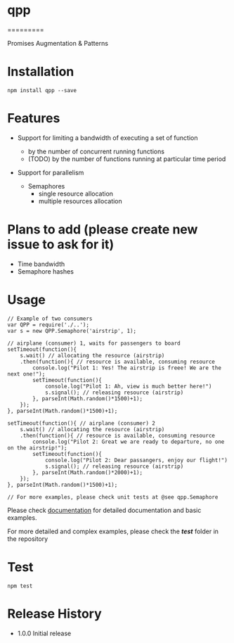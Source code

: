 # qpp

=========

Promises Augmentation &amp; Patterns

# Installation
	npm install qpp --save

# Features

* Support for limiting a bandwidth of executing a set of function
	* by the number of concurrent running functions
	* (TODO) by the number of functions running at particular time period

* Support for parallelism
	* Semaphores
		* single resource allocation
		* multiple resources allocation

# Plans to add (please create new issue to ask for it)
* Time bandwidth
* Semaphore hashes

# Usage

```
// Example of two consumers
var QPP = require('./..');
var s = new QPP.Semaphore('airstrip', 1);

// airplane (consumer) 1, waits for passengers to board
setTimeout(function(){
	s.wait() // allocating the resource (airstrip)
	.then(function(){ // resource is available, consuming resource
		console.log("Pilot 1: Yes! The airstrip is freee! We are the next one!");
		setTimeout(function(){
			console.log("Pilot 1: Ah, view is much better here!")
			s.signal(); // releasing resource (airstrip)
		}, parseInt(Math.random()*1500)+1);
	});
}, parseInt(Math.random()*1500)+1);

setTimeout(function(){ // airplane (consumer) 2
	s.wait() // allocating the resource (airstrip)
	.then(function(){ // resource is available, consuming resource
		console.log("Pilot 2: Great we are ready to departure, no one on the airstrip!");
		setTimeout(function(){
			console.log("Pilot 2: Dear passangers, enjoy our flight!")
			s.signal(); // releasing resource (airstrip)
		}, parseInt(Math.random()*2000)+1);
	});
}, parseInt(Math.random()*1500)+1);

// For more examples, please check unit tests at @see qpp.Semaphore
```

Please check [documentation](http://mprinc.github.io/qpp/ "QPP Documentation") for detailed documentation and basic examples.

For more detailed and complex examples, please check the ***test*** folder in the repository

# Test
	npm test

# Release History
* 1.0.0 Initial release